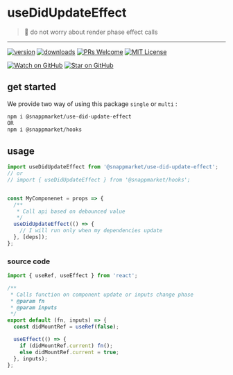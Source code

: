# useDidUpdateEffect
> 🧵 do not worry about render phase effect calls
----

[![version](https://img.shields.io/npm/v/@snappmarket/use-did-update-effect.svg?style=flat-square)](https://www.npmjs.com/package/@snappmarket/use-did-update-effect)
[![downloads](https://img.shields.io/npm/dm/@snappmarket/use-did-update-effect.svg?style=flat-square)](http://www.npmtrends.com/@snappmarket/use-did-update-effect)
[![PRs Welcome](https://img.shields.io/badge/PRs-welcome-brightgreen.svg?style=flat-square)](http://makeapullrequest.com)
[![MIT License](https://img.shields.io/npm/l/@snappmarket/use-did-update-effect.svg?style=flat-square)](https://github.com/snappmarket/react-hooks/tree/master/packages/useDidUpdateEffect/blob/master/LICENSE.md)

[![Watch on GitHub](https://img.shields.io/github/watchers/snappmarket/react-hooks.svg?style=social)](https://github.com/snappmarket/react-hooks/watchers)
[![Star on GitHub](https://img.shields.io/github/stars/snappmarket/react-hooks.svg?style=social)](https://github.com/snappmarket/react-hooks/stargazers)

## get started 
We provide two way of using this package `single` or `multi` :
```bash
npm i @snappmarket/use-did-update-effect
OR
npm i @snappmarket/hooks
```

## usage 
```javascript
import useDidUpdateEffect from '@snappmarket/use-did-update-effect';
// or 
// import { useDidUpdateEffect } from '@snappmarket/hooks';


const MyComponenet = props => {
  /**
   * Call api based on debounced value
   */
  useDidUpdateEffect(() => {
    // I will run only when my dependencies update
  }, [deps]);
};
```



### source code
```javascript
import { useRef, useEffect } from 'react';

/**
 * Calls function on component update or inputs change phase
 * @param fn
 * @param inputs
 */
export default (fn, inputs) => {
  const didMountRef = useRef(false);

  useEffect(() => {
    if (didMountRef.current) fn();
    else didMountRef.current = true;
  }, inputs);
};

```
